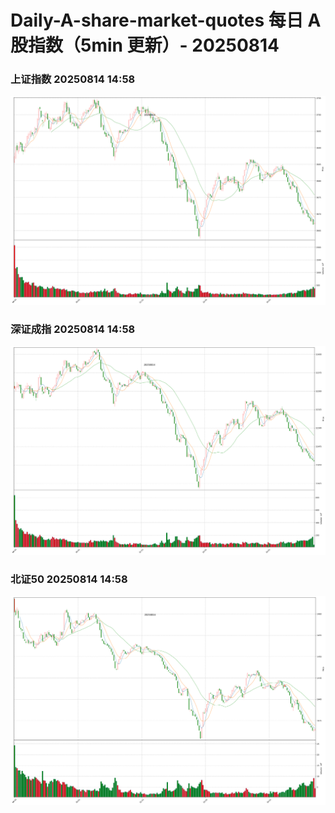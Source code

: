 
# Daily-A-share-market-quotes 每日 A 股指数（5min 更新）- 20250814

### 上证指数 20250814 14:58
![](./fig/2025/8/20250814-sh000001.png)

### 深证成指 20250814 14:58
![](./fig/2025/8/20250814-sz399001.png)

### 北证50 20250814 14:58
![](./fig/2025/8/20250814-bj899050.png)
